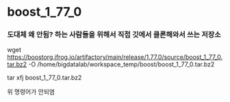 # boost_1_77_0

### 도대체 왜 안됨? 하는 사람들을 위해서 직접 깃에서 클론해와서 쓰는 저장소

wget https://boostorg.jfrog.io/artifactory/main/release/1.77.0/source/boost_1_77_0.tar.bz2 -O /home/bigdatalab/workspace_temp/boost/boost_1_77_0.tar.bz2

tar xfj boost_1_77_0.tar.bz2

위 명령어가 안되염
